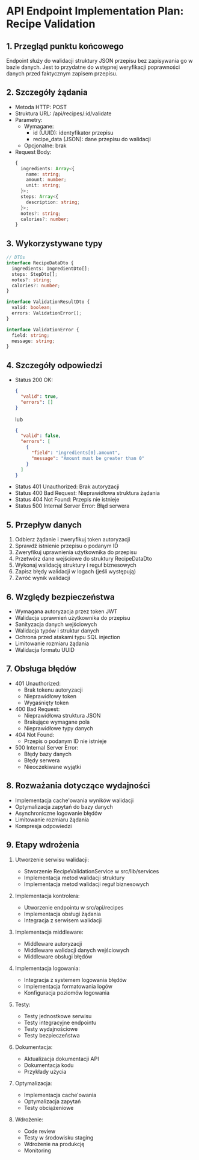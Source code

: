 # API Endpoint Implementation Plan: Recipe Validation

## 1. Przegląd punktu końcowego
Endpoint służy do walidacji struktury JSON przepisu bez zapisywania go w bazie danych. Jest to przydatne do wstępnej weryfikacji poprawności danych przed faktycznym zapisem przepisu.

## 2. Szczegóły żądania
- Metoda HTTP: POST
- Struktura URL: /api/recipes/:id/validate
- Parametry:
  - Wymagane:
    - id (UUID): identyfikator przepisu
    - recipe_data (JSON): dane przepisu do walidacji
  - Opcjonalne: brak
- Request Body:
  ```typescript
  {
    ingredients: Array<{
      name: string;
      amount: number;
      unit: string;
    }>;
    steps: Array<{
      description: string;
    }>;
    notes?: string;
    calories?: number;
  }
  ```

## 3. Wykorzystywane typy
```typescript
// DTOs
interface RecipeDataDto {
  ingredients: IngredientDto[];
  steps: StepDto[];
  notes?: string;
  calories?: number;
}

interface ValidationResultDto {
  valid: boolean;
  errors: ValidationError[];
}

interface ValidationError {
  field: string;
  message: string;
}
```

## 4. Szczegóły odpowiedzi
- Status 200 OK:
  ```json
  {
    "valid": true,
    "errors": []
  }
  ```
  lub
  ```json
  {
    "valid": false,
    "errors": [
      {
        "field": "ingredients[0].amount",
        "message": "Amount must be greater than 0"
      }
    ]
  }
  ```
- Status 401 Unauthorized: Brak autoryzacji
- Status 400 Bad Request: Nieprawidłowa struktura żądania
- Status 404 Not Found: Przepis nie istnieje
- Status 500 Internal Server Error: Błąd serwera

## 5. Przepływ danych
1. Odbierz żądanie i zweryfikuj token autoryzacji
2. Sprawdź istnienie przepisu o podanym ID
3. Zweryfikuj uprawnienia użytkownika do przepisu
4. Przetwórz dane wejściowe do struktury RecipeDataDto
5. Wykonaj walidację struktury i reguł biznesowych
6. Zapisz błędy walidacji w logach (jeśli występują)
7. Zwróć wynik walidacji

## 6. Względy bezpieczeństwa
- Wymagana autoryzacja przez token JWT
- Walidacja uprawnień użytkownika do przepisu
- Sanityzacja danych wejściowych
- Walidacja typów i struktur danych
- Ochrona przed atakami typu SQL injection
- Limitowanie rozmiaru żądania
- Walidacja formatu UUID

## 7. Obsługa błędów
- 401 Unauthorized:
  - Brak tokenu autoryzacji
  - Nieprawidłowy token
  - Wygaśnięty token
- 400 Bad Request:
  - Nieprawidłowa struktura JSON
  - Brakujące wymagane pola
  - Nieprawidłowe typy danych
- 404 Not Found:
  - Przepis o podanym ID nie istnieje
- 500 Internal Server Error:
  - Błędy bazy danych
  - Błędy serwera
  - Nieoczekiwane wyjątki

## 8. Rozważania dotyczące wydajności
- Implementacja cache'owania wyników walidacji
- Optymalizacja zapytań do bazy danych
- Asynchroniczne logowanie błędów
- Limitowanie rozmiaru żądania
- Kompresja odpowiedzi

## 9. Etapy wdrożenia
1. Utworzenie serwisu walidacji:
   - Stworzenie RecipeValidationService w src/lib/services
   - Implementacja metod walidacji struktury
   - Implementacja metod walidacji reguł biznesowych

2. Implementacja kontrolera:
   - Utworzenie endpointu w src/api/recipes
   - Implementacja obsługi żądania
   - Integracja z serwisem walidacji

3. Implementacja middleware:
   - Middleware autoryzacji
   - Middleware walidacji danych wejściowych
   - Middleware obsługi błędów

4. Implementacja logowania:
   - Integracja z systemem logowania błędów
   - Implementacja formatowania logów
   - Konfiguracja poziomów logowania

5. Testy:
   - Testy jednostkowe serwisu
   - Testy integracyjne endpointu
   - Testy wydajnościowe
   - Testy bezpieczeństwa

6. Dokumentacja:
   - Aktualizacja dokumentacji API
   - Dokumentacja kodu
   - Przykłady użycia

7. Optymalizacja:
   - Implementacja cache'owania
   - Optymalizacja zapytań
   - Testy obciążeniowe

8. Wdrożenie:
   - Code review
   - Testy w środowisku staging
   - Wdrożenie na produkcję
   - Monitoring 